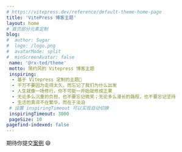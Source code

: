 ```yaml
---
# https://vitepress.dev/reference/default-theme-home-page
title: 'VitePress 博客主题'
layout: home
# 首页部分元素定制
blog:
#  author: Sugar
#  logo: /logo.png
#  avatarMode: split
#  minScreenAvatar: false
 name: '@rx-ted/theme'
 motto: 简约风的 Vitepress 博客主题
 inspiring:
  - 基于 Vitepress 定制的主题🎨
  - 千万不要因为走得太久，而忘记了我们为什么出发
  - 人生就像一场修行，你不可能一开始就修成正果
  - 无论多么沉重的负担，也不要忘记微笑；无论多么漫长的路程，也不要忘记坚持
  - 生活的真谛不在繁华，而在于淡泊
 # 设置 inspiringTimeout 可以实现自动切换
 inspiringTimeout: 3000
 pageSize: 10
pagefind-indexed: false
---
```



期待你提交[案例](./notes/theme/@sugarat/example/index.md) 😄
